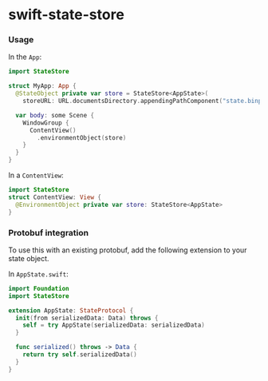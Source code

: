 # swift-state-store

### Usage

In the `App`:

```swift
import StateStore

struct MyApp: App {
  @StateObject private var store = StateStore<AppState>(
    storeURL: URL.documentsDirectory.appendingPathComponent("state.binpb"))

  var body: some Scene {
    WindowGroup {
      ContentView()
        .environmentObject(store)
    }
  }
}
```

In a `ContentView`:

```swift
import StateStore
struct ContentView: View {
  @EnvironmentObject private var store: StateStore<AppState>
}

```


### Protobuf integration

To use this with an existing protobuf, add the following extension to your state object.

In `AppState.swift`:

```swift
import Foundation
import StateStore

extension AppState: StateProtocol {
  init(from serializedData: Data) throws {
    self = try AppState(serializedData: serializedData)
  }

  func serialized() throws -> Data {
    return try self.serializedData()
  }
}
```
